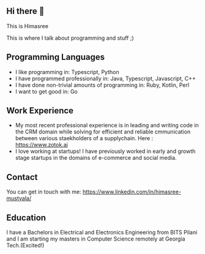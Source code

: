## Hi there 👋



This is Himasree

This is where I talk about programming and stuff ;)

## Programming Languages

- I like programming in: Typescript, Python
- I have programmed professionally in: Java, Typescript, Javascript, C++
- I have done non-trivial amounts of programming in: Ruby, Kotlin, Perl
- I want to get good in: Go

## Work Experience

- My most recent professional experience is in leading and writing code in the CRM domain while solving for efficient and reliable cmmunication between various staekholders of a supplychain. Here : https://www.zotok.ai
- I love working at startups! I have previously worked in early and growth stage startups in the domains of e-commerce and social media. 



## Contact

You can get in touch with me: https://www.linkedin.com/in/himasree-mustyala/

## Education

I have a Bachelors in Electrical and Electronics Engineering from BITS Pilani and I am starting my masters in Computer Science remotely at Georgia Tech.(Excited!)



